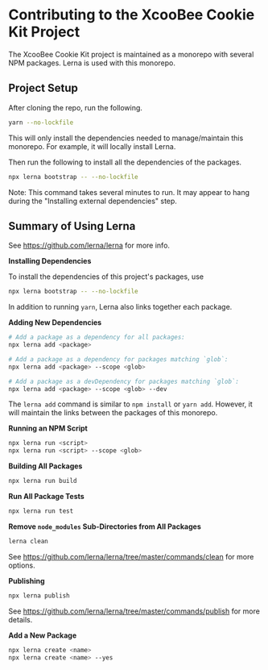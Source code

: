# Contributing to the XcooBee Cookie Kit Project

The XcooBee Cookie Kit project is maintained as a monorepo with several NPM
packages. Lerna is used with this monorepo.


## Project Setup

After cloning the repo, run the following.

```sh
yarn --no-lockfile
```

This will only install the dependencies needed to manage/maintain this monorepo.
For example, it will locally install Lerna.

Then run the following to install all the dependencies of the packages.

```sh
npx lerna bootstrap -- --no-lockfile
```

Note: This command takes several minutes to run. It may appear to hang during
the "Installing external dependencies" step.


## Summary of Using Lerna

See https://github.com/lerna/lerna for more info.

**Installing Dependencies**

To install the dependencies of this project's packages, use

```sh
npx lerna bootstrap -- --no-lockfile
```

In addition to running `yarn`, Lerna also links together each package.

**Adding New Dependencies**

```sh
# Add a package as a dependency for all packages:
npx lerna add <package>

# Add a package as a dependency for packages matching `glob`:
npx lerna add <package> --scope <glob>

# Add a package as a devDependency for packages matching `glob`:
npx lerna add <package> --scope <glob> --dev
```

The `lerna add` command is similar to `npm install` or `yarn add`. However, it
will maintain the links between the packages of this monorepo.

**Running an NPM Script**

```sh
npx lerna run <script>
npx lerna run <script> --scope <glob>
```

**Building All Packages**

```sh
npx lerna run build
```

**Run All Package Tests**

```sh
npx lerna run test
```

**Remove `node_modules` Sub-Directories from All Packages**

```sh
lerna clean
```

See https://github.com/lerna/lerna/tree/master/commands/clean for more options.

**Publishing**

```sh
npx lerna publish
```

See https://github.com/lerna/lerna/tree/master/commands/publish for more
details.

**Add a New Package**

```sh
npx lerna create <name>
npx lerna create <name> --yes
```
